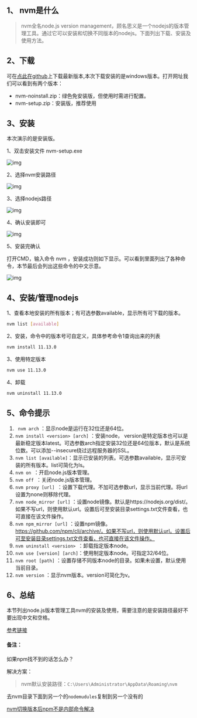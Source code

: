 ## 1、 nvm是什么

>  nvm全名node.js version management，顾名思义是一个nodejs的版本管理工具。通过它可以安装和切换不同版本的nodejs。下面列出下载、安装及使用方法。

## 2、下载

可在[点此在github](https://github.com/coreybutler/nvm-windows/releases)上下载最新版本,本次下载安装的是windows版本。打开网址我们可以看到有两个版本：

- nvm-noinstall.zip：绿色免安装版，但使用时需进行配置。
- nvm-setup.zip：安装版，推荐使用

## 3、安装

  本次演示的是安装版。

  1、双击安装文件 nvm-setup.exe

  ![img](https://img2018.cnblogs.com/blog/775046/201904/775046-20190411160657751-1529010875.png)

  2、选择nvm安装路径

  ![img](https://img2018.cnblogs.com/blog/775046/201904/775046-20190411160816834-99504468.png)

  3、选择nodejs路径

  ![img](https://img2018.cnblogs.com/blog/775046/201904/775046-20190411161045308-1947410693.png)

  4、确认安装即可

   ![img](https://img2018.cnblogs.com/blog/775046/201904/775046-20190411171705646-891139870.png)

  5、安装完确认

  打开CMD，输入命令 nvm ，安装成功则如下显示。可以看到里面列出了各种命令，本节最后会列出这些命令的中文示意。

![img](https://img2018.cnblogs.com/blog/775046/201904/775046-20190411172641876-1326770838.png)

## 4、安装/管理nodejs

  1、查看本地安装的所有版本；有可选参数available，显示所有可下载的版本。

```bash
nvm list [available]
```

  2、安装，命令中的版本号可自定义，具体参考命令1查询出来的列表

```bash
nvm install 11.13.0
```

  3、使用特定版本

```bash
nvm use 11.13.0
```

  4、卸载

```bash
nvm uninstall 11.13.0
```

## 5、命令提示

1. ` nvm arch` ：显示node是运行在32位还是64位。
2. `nvm install <version> [arch]` ：安装node， version是特定版本也可以是最新稳定版本latest。可选参数arch指定安装32位还是64位版本，默认是系统位数。可以添加--insecure绕过远程服务器的SSL。
3. ` nvm list [available] `：显示已安装的列表。可选参数available，显示可安装的所有版本。list可简化为ls。
4. `nvm on `：开启node.js版本管理。
5. `nvm off `：关闭node.js版本管理。
6. `nvm proxy [url] `：设置下载代理。不加可选参数url，显示当前代理。将url设置为none则移除代理。
7. `nvm node_mirror [url]` ：设置node镜像。默认是https://nodejs.org/dist/。如果不写url，则使用默认url。设置后可至安装目录settings.txt文件查看，也可直接在该文件操作。
8. `nvm npm_mirror [url]` ：设置npm镜像。https://github.com/npm/cli/archive/。如果不写url，则使用默认url。设置后可至安装目录settings.txt文件查看，也可直接在该文件操作。
9. `nvm uninstall <version> `：卸载指定版本node。
10. ` nvm use [version] [arch] `：使用制定版本node。可指定32/64位。
11. `nvm root [path]` ：设置存储不同版本node的目录。如果未设置，默认使用当前目录。
12. `nvm version` ：显示nvm版本。version可简化为v。

##  6、总结

  本节列出node.js版本管理工具nvm的安装及使用，需要注意的是安装路径最好不要出现中文和空格。

[参考链接](https://www.cnblogs.com/gaozejie/p/10689742.html)

#### 备注：

如果npm找不到的话怎么办？

解决方案：

> nvm默认安装路径：`C:\Users\Administrator\AppData\Roaming\nvm`

去nvm目录下面到另一个的`nodemudules`复制到另一个没有的

[nvm切换版本后npm不是内部命令解决](https://segmentfault.com/q/1010000011349270)